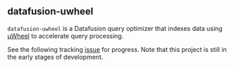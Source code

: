 ## datafusion-uwheel

``datafusion-uwheel`` is a Datafusion query optimizer that indexes data using [µWheel](https://uwheel.rs) to accelerate query processing.

See the following tracking [issue](https://github.com/uwheel/datafusion-uwheel/issues/1) for progress. Note that this project is still in the early stages of development.
